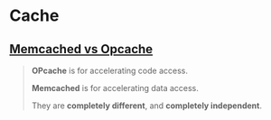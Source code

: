 # Cache

## [Memcached vs Opcache](https://stackoverflow.com/a/24923592)

> **OPcache** is for accelerating code access. 
>
> **Memcached** is for accelerating data access. 
>
> They are **completely different**, and **completely independent**.

